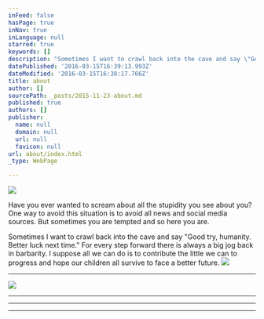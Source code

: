 ```yaml
---
inFeed: false
hasPage: true
inNav: true
inLanguage: null
starred: true
keywords: []
description: "Sometimes I want to crawl back into the cave and say \"Good try, humanity. Better luck next time.\" For every step forward there is always a big jog back in barbarity. \_I suppose all we can do is to contribute the little we can to progress and hope our children all survive to face a better future."
datePublished: '2016-03-15T16:39:13.993Z'
dateModified: '2016-03-15T16:38:17.766Z'
title: about
author: []
sourcePath: _posts/2015-11-23-about.md
published: true
authors: []
publisher:
  name: null
  domain: null
  url: null
  favicon: null
url: about/index.html
_type: WebPage

---
```

![](https://the-grid-user-content.s3-us-west-2.amazonaws.com/c8d73924-61de-4d55-ac2a-466467d56a25.jpg)

Have you ever wanted to scream about all the stupidity you see about you? One way to avoid this situation is to avoid all news and social media sources. But sometimes you are tempted and so here you are.

Sometimes I want to crawl back into the cave and say "Good try, humanity. Better luck next time." For every step forward there is always a big jog back in barbarity.  I suppose all we can do is to contribute the little we can to progress and hope our children all survive to face a better future.
![](https://the-grid-user-content.s3-us-west-2.amazonaws.com/2137f48e-ed15-4e3b-91ac-8468c2b70120.jpg)

****
![](https://the-grid-user-content.s3-us-west-2.amazonaws.com/27ba277b-3f2a-4975-8858-0d2b1ab36a24.jpg)

****

****

****